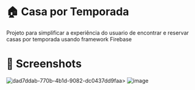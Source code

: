 <h1>🏠 Casa por Temporada </h1>
<p>Projeto para simplificar a experiência do usuario de encontrar e reservar casas por temporada usando framework Firebase </p>
<h1>📸 Screenshots</h1>

![dad7ddab-770b-4b1d-9082-dc0437dd9faa](https://github.com/MarcosOnofre1/Casa_por_temporada/assets/126528403/ab6c0991-8828-4159-90a8-3c65ce9857ee)>
![image](https://github.com/MarcosOnofre1/Casa_por_temporada/assets/126528403/6d622143-c0b8-4667-ad08-5f8c8b0c4c28)


